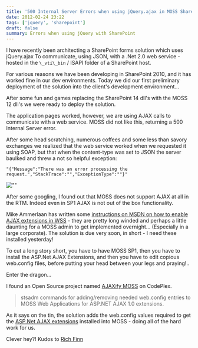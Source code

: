 ```yaml
---
title: '500 Internal Server Errors when using jQuery.ajax in MOSS SharePoint 2007 SP1'
date: 2012-02-24 23:22
tags: ['jquery', 'sharepoint']
draft: false
summary: Errors when using jQuery with SharePoint
---
```


I have recently been architecting a SharePoint forms solution which uses jQuery.ajax To communicate, using JSON, with a .Net 2.0 web service - hosted in the `\_vti\_bin` / ISAPI folder of a SharePoint host.

For various reasons we have been developing in SharePoint 2010, and it has worked fine in our dev environments. Today we did our first preliminary deployment of the solution into the client's development environment...

After some fun and games replacing the SharePoint 14 dll's with the MOSS 12 dll's we were ready to deploy the solution.

The application pages worked, however, we are using AJAX calls to communicate with a web service. MOSS did not like this, returning a 500 Internal Server error.

After some head scratching, numerous coffees and some less than savory exchanges we realized that the web service worked when we requested it using SOAP, but that when the content-type was set to JSON the server baulked and threw a not so helpful exception:

`"{"Message":"There was an error processing the request.","StackTrace":"","ExceptionType":""}"`

![""][1]

After some googling, I found out that MOSS does not support AJAX at all in the RTM. Indeed even in SP1 AJAX is not out of the box functionality.

Mike Ammerlaan has written some <a href="http://msdn.microsoft.com/en-us/library/bb861898.aspx" target="_blank">instructions on MSDN on how to enable AJAX extensions in WSS</a> - they are pretty long winded and perhaps a little daunting for a MOSS admin to get implemented overnight... (Especially in a large corporate). The solution is due very soon, in short - I need these installed yesterday!

To cut a long story short, you have to have MOSS SP1, then you have to install the ASP.Net AJAX Extensions, and then you have to edit copious web.config files, before putting your head between your legs and praying!..

Enter the dragon...

I found an Open Source project named <a title="AJAXify moss" href="http://ajaxifymoss.codeplex.com/" target="_blank">AJAXify MOSS</a> on CodePlex.

> stsadm commands for adding/removing needed web.config entries to MOSS Web Applications for ASP.NET AJAX 1.0 extensions.

As it says on the tin, the solution adds the web.config values required to get the [ASP.Net AJAX extensions][2] installed into MOSS - doing all of the hard work for us.

Clever hey?! Kudos to [Rich Finn][3]

[1]: http://i.imgur.com/r1WBB.png
[2]: http://www.microsoft.com/download/en/details.aspx?displaylang=en&id=883 'ASP.Net AJAX'
[3]: http://blog.richfinn.net/blog/
